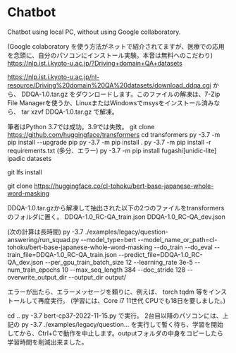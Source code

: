 # Chatbot
Chatbot using local PC, without using Google collaboratory.


(Google colaboratory を使う方法がネットで紹介されてますが、医療での応用を念頭に、自分のパソコンにインストール実験。本音は無料へのこだわり)
https://nlp.ist.i.kyoto-u.ac.jp/?Driving+domain+QA+datasets

https://nlp.ist.i.kyoto-u.ac.jp/nl-resource/Driving%20domain%20QA%20datasets/download_ddqa.cgi
から、
DDQA-1.0.tar.gz
をダウンロードします。このファイルの解凍は、7-Zip File Managerを使うか、LinuxまたはWindowsでmsysをインストール済みなら、
tar xzvf DDQA-1.0.tar.gz
で解凍。

筆者はPython 3.7では成功。3.9では失敗。
git clone https://github.com/huggingface/transformers
cd transformers
py -3.7 -m pip install --upgrade pip
py -3.7 -m pip install .
py -3.7 -m pip install -r requirements.txt
(多分、エラー)
py -3.7 -m pip install fugashi[unidic-lite] ipadic datasets

git lfs install

git clone https://huggingface.co/cl-tohoku/bert-base-japanese-whole-word-masking

DDQA-1.0.tar.gzから解凍して抽出された以下の2つのファイルをtransformersのフォルダに置く。
DDQA-1.0_RC-QA_train.json
DDQA-1.0_RC-QA_dev.json

(次の計算は長時間)
py -3.7  ./examples/legacy/question-answering/run_squad.py  --model_type=bert   --model_name_or_path=cl-tohoku/bert-base-japanese-whole-word-masking   --do_train     --do_eval    --train_file=DDQA-1.0_RC-QA_train.json  --predict_file=DDQA-1.0_RC-QA_dev.json  --per_gpu_train_batch_size 12  --learning_rate 3e-5  --num_train_epochs 10  --max_seq_length 384  --doc_stride 128  --overwrite_output_dir   --output_dir output/

エラーが出たら、エラーメッセージを頼りに、例えば、
torch
tqdm
等をインストールして再度実行。
(学習には、Core i7 11世代 CPUでも18日を要しました。)

cd ..
py -3.7 bert-cp37-2022-11-15.py
で実行。
2台目以降のパソコンには、上記の
py -3.7  ./examples/legacy/question...
を実行して暫く待ち、学習を開始してから、Ctrl+Cで動作を中止します。outputフォルダの中身をコピーしたら学習時間を削減出来ました。
